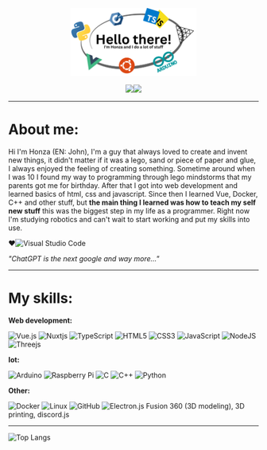 
<p align="center"><img width="50%" alt="Hello, I'm Honza and I do lot of stuff" src="./images/banner.png" /></a></p>
<p align="center"><a href="https://www.linkedin.com/in/jan-kubita-789948259/"><img src="https://img.shields.io/badge/linkedin-%230077B5.svg?style=for-the-badge&logo=linkedin&logoColor=white"></a><a href="https://codepen.io/HonzaKubita"><img src="https://img.shields.io/badge/Codepen-000000?style=for-the-badge&logo=codepen&logoColor=white"></a></p>


<hr>

# About me:
Hi I'm Honza (EN: John), I'm a guy that always loved to create and invent new things, it didn't matter if it was a lego, sand or piece of paper and glue, I always enjoyed the feeling of creating something. Sometime around when I was 10 I found my way to programming through lego mindstorms that my parents got me for birthday. After that I got into web development and learned basics of html, css and javascript. Since then I learned Vue, Docker, C++ and other stuff, but __the main thing I learned was how to teach my self new stuff__ this was the biggest step in my life as a programmer. Right now I'm studying robotics and can't wait to start working and put my skills into use.

❤️![Visual Studio Code](https://img.shields.io/badge/Visual%20Studio%20Code-0078d7.svg?style=for-the-badge&logo=visual-studio-code&logoColor=white)

_"ChatGPT is the next google and way more..."_

<hr>

# My skills:
**Web development:**

![Vue.js](https://img.shields.io/badge/vuejs-%2335495e.svg?style=for-the-badge&logo=vuedotjs&logoColor=%234FC08D)	![Nuxtjs](https://img.shields.io/badge/Nuxt-002E3B?style=for-the-badge&logo=nuxtdotjs&logoColor=#00DC82)
![TypeScript](https://img.shields.io/badge/typescript-%23007ACC.svg?style=for-the-badge&logo=typescript&logoColor=white) ![HTML5](https://img.shields.io/badge/html5-%23E34F26.svg?style=for-the-badge&logo=html5&logoColor=white) ![CSS3](https://img.shields.io/badge/css3-%231572B6.svg?style=for-the-badge&logo=css3&logoColor=white) ![JavaScript](https://img.shields.io/badge/javascript-%23323330.svg?style=for-the-badge&logo=javascript&logoColor=%23F7DF1E) ![NodeJS](https://img.shields.io/badge/node.js-6DA55F?style=for-the-badge&logo=node.js&logoColor=white) ![Threejs](https://img.shields.io/badge/threejs-black?style=for-the-badge&logo=three.js&logoColor=white)

**Iot:**

![Arduino](https://img.shields.io/badge/-Arduino-00979D?style=for-the-badge&logo=Arduino&logoColor=white)	![Raspberry Pi](https://img.shields.io/badge/-RaspberryPi-C51A4A?style=for-the-badge&logo=Raspberry-Pi) ![C](https://img.shields.io/badge/c-%2300599C.svg?style=for-the-badge&logo=c&logoColor=white) ![C++](https://img.shields.io/badge/c++-%2300599C.svg?style=for-the-badge&logo=c%2B%2B&logoColor=white) ![Python](https://img.shields.io/badge/python-3670A0?style=for-the-badge&logo=python&logoColor=ffdd54) 

**Other:**

![Docker](https://img.shields.io/badge/docker-%230db7ed.svg?style=for-the-badge&logo=docker&logoColor=white) ![Linux](https://img.shields.io/badge/Linux-FCC624?style=for-the-badge&logo=linux&logoColor=black) ![GitHub](https://img.shields.io/badge/github-%23121011.svg?style=for-the-badge&logo=github&logoColor=white) ![Electron.js](https://img.shields.io/badge/Electron-191970?style=for-the-badge&logo=Electron&logoColor=white) Fusion 360 (3D modeling), 3D printing, discord.js

<hr>

![Top Langs](https://github-readme-stats.vercel.app/api/top-langs/?username=HonzaKubita&layout=compact)
